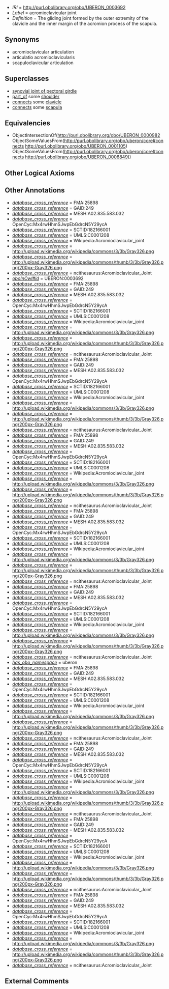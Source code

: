  * *IRI* = http://purl.obolibrary.org/obo/UBERON_0003692
 * *Label* = acromioclavicular joint
 * *Definition* = The gliding joint formed by the outer extremity of the clavicle and the inner margin of the acromion process of the scapula.

## Synonyms

 * acromioclavicular articulation
 * articulatio acromioclavicularis
 * scapuloclavicular articulation

## Superclasses

 * [synovial joint of pectoral girdle](../../UBERON/08/UBERON_0011108.md)
 * [part_of](../../BFO/50/BFO_0000050.md) some [shoulder](../../UBERON/67/UBERON_0001467.md)
 * [connects](../../ts/core#connects.md) some [clavicle](../../UBERON/05/UBERON_0001105.md)
 * [connects](../../ts/core#connects.md) some [scapula](../../UBERON/49/UBERON_0006849.md)

## Equivalencies

 * ObjectIntersectionOf(<http://purl.obolibrary.org/obo/UBERON_0000982> ObjectSomeValuesFrom(<http://purl.obolibrary.org/obo/uberon/core#connects> <http://purl.obolibrary.org/obo/UBERON_0001105>) ObjectSomeValuesFrom(<http://purl.obolibrary.org/obo/uberon/core#connects> <http://purl.obolibrary.org/obo/UBERON_0006849>))

## Other Logical Axioms


## Other Annotations

 * *[database_cross_reference](../../ef/oboInOwl#hasDbXref.md)* = FMA:25898
 * *[database_cross_reference](../../ef/oboInOwl#hasDbXref.md)* = GAID:249
 * *[database_cross_reference](../../ef/oboInOwl#hasDbXref.md)* = MESH:A02.835.583.032
 * *[database_cross_reference](../../ef/oboInOwl#hasDbXref.md)* = OpenCyc:Mx4rwHhmSJwpEbGdrcN5Y29ycA
 * *[database_cross_reference](../../ef/oboInOwl#hasDbXref.md)* = SCTID:182166001
 * *[database_cross_reference](../../ef/oboInOwl#hasDbXref.md)* = UMLS:C0001208
 * *[database_cross_reference](../../ef/oboInOwl#hasDbXref.md)* = Wikipedia:Acromioclavicular_joint
 * *[database_cross_reference](../../ef/oboInOwl#hasDbXref.md)* = http://upload.wikimedia.org/wikipedia/commons/3/3b/Gray326.png
 * *[database_cross_reference](../../ef/oboInOwl#hasDbXref.md)* = http://upload.wikimedia.org/wikipedia/commons/thumb/3/3b/Gray326.png/200px-Gray326.png
 * *[database_cross_reference](../../ef/oboInOwl#hasDbXref.md)* = ncithesaurus:Acromioclavicular_Joint
 * *[oboInOwl#id](../../id/oboInOwl#id.md)* = UBERON:0003692
 * *[database_cross_reference](../../ef/oboInOwl#hasDbXref.md)* = FMA:25898
 * *[database_cross_reference](../../ef/oboInOwl#hasDbXref.md)* = GAID:249
 * *[database_cross_reference](../../ef/oboInOwl#hasDbXref.md)* = MESH:A02.835.583.032
 * *[database_cross_reference](../../ef/oboInOwl#hasDbXref.md)* = OpenCyc:Mx4rwHhmSJwpEbGdrcN5Y29ycA
 * *[database_cross_reference](../../ef/oboInOwl#hasDbXref.md)* = SCTID:182166001
 * *[database_cross_reference](../../ef/oboInOwl#hasDbXref.md)* = UMLS:C0001208
 * *[database_cross_reference](../../ef/oboInOwl#hasDbXref.md)* = Wikipedia:Acromioclavicular_joint
 * *[database_cross_reference](../../ef/oboInOwl#hasDbXref.md)* = http://upload.wikimedia.org/wikipedia/commons/3/3b/Gray326.png
 * *[database_cross_reference](../../ef/oboInOwl#hasDbXref.md)* = http://upload.wikimedia.org/wikipedia/commons/thumb/3/3b/Gray326.png/200px-Gray326.png
 * *[database_cross_reference](../../ef/oboInOwl#hasDbXref.md)* = ncithesaurus:Acromioclavicular_Joint
 * *[database_cross_reference](../../ef/oboInOwl#hasDbXref.md)* = FMA:25898
 * *[database_cross_reference](../../ef/oboInOwl#hasDbXref.md)* = GAID:249
 * *[database_cross_reference](../../ef/oboInOwl#hasDbXref.md)* = MESH:A02.835.583.032
 * *[database_cross_reference](../../ef/oboInOwl#hasDbXref.md)* = OpenCyc:Mx4rwHhmSJwpEbGdrcN5Y29ycA
 * *[database_cross_reference](../../ef/oboInOwl#hasDbXref.md)* = SCTID:182166001
 * *[database_cross_reference](../../ef/oboInOwl#hasDbXref.md)* = UMLS:C0001208
 * *[database_cross_reference](../../ef/oboInOwl#hasDbXref.md)* = Wikipedia:Acromioclavicular_joint
 * *[database_cross_reference](../../ef/oboInOwl#hasDbXref.md)* = http://upload.wikimedia.org/wikipedia/commons/3/3b/Gray326.png
 * *[database_cross_reference](../../ef/oboInOwl#hasDbXref.md)* = http://upload.wikimedia.org/wikipedia/commons/thumb/3/3b/Gray326.png/200px-Gray326.png
 * *[database_cross_reference](../../ef/oboInOwl#hasDbXref.md)* = ncithesaurus:Acromioclavicular_Joint
 * *[database_cross_reference](../../ef/oboInOwl#hasDbXref.md)* = FMA:25898
 * *[database_cross_reference](../../ef/oboInOwl#hasDbXref.md)* = GAID:249
 * *[database_cross_reference](../../ef/oboInOwl#hasDbXref.md)* = MESH:A02.835.583.032
 * *[database_cross_reference](../../ef/oboInOwl#hasDbXref.md)* = OpenCyc:Mx4rwHhmSJwpEbGdrcN5Y29ycA
 * *[database_cross_reference](../../ef/oboInOwl#hasDbXref.md)* = SCTID:182166001
 * *[database_cross_reference](../../ef/oboInOwl#hasDbXref.md)* = UMLS:C0001208
 * *[database_cross_reference](../../ef/oboInOwl#hasDbXref.md)* = Wikipedia:Acromioclavicular_joint
 * *[database_cross_reference](../../ef/oboInOwl#hasDbXref.md)* = http://upload.wikimedia.org/wikipedia/commons/3/3b/Gray326.png
 * *[database_cross_reference](../../ef/oboInOwl#hasDbXref.md)* = http://upload.wikimedia.org/wikipedia/commons/thumb/3/3b/Gray326.png/200px-Gray326.png
 * *[database_cross_reference](../../ef/oboInOwl#hasDbXref.md)* = ncithesaurus:Acromioclavicular_Joint
 * *[database_cross_reference](../../ef/oboInOwl#hasDbXref.md)* = FMA:25898
 * *[database_cross_reference](../../ef/oboInOwl#hasDbXref.md)* = GAID:249
 * *[database_cross_reference](../../ef/oboInOwl#hasDbXref.md)* = MESH:A02.835.583.032
 * *[database_cross_reference](../../ef/oboInOwl#hasDbXref.md)* = OpenCyc:Mx4rwHhmSJwpEbGdrcN5Y29ycA
 * *[database_cross_reference](../../ef/oboInOwl#hasDbXref.md)* = SCTID:182166001
 * *[database_cross_reference](../../ef/oboInOwl#hasDbXref.md)* = UMLS:C0001208
 * *[database_cross_reference](../../ef/oboInOwl#hasDbXref.md)* = Wikipedia:Acromioclavicular_joint
 * *[database_cross_reference](../../ef/oboInOwl#hasDbXref.md)* = http://upload.wikimedia.org/wikipedia/commons/3/3b/Gray326.png
 * *[database_cross_reference](../../ef/oboInOwl#hasDbXref.md)* = http://upload.wikimedia.org/wikipedia/commons/thumb/3/3b/Gray326.png/200px-Gray326.png
 * *[database_cross_reference](../../ef/oboInOwl#hasDbXref.md)* = ncithesaurus:Acromioclavicular_Joint
 * *[database_cross_reference](../../ef/oboInOwl#hasDbXref.md)* = FMA:25898
 * *[database_cross_reference](../../ef/oboInOwl#hasDbXref.md)* = GAID:249
 * *[database_cross_reference](../../ef/oboInOwl#hasDbXref.md)* = MESH:A02.835.583.032
 * *[database_cross_reference](../../ef/oboInOwl#hasDbXref.md)* = OpenCyc:Mx4rwHhmSJwpEbGdrcN5Y29ycA
 * *[database_cross_reference](../../ef/oboInOwl#hasDbXref.md)* = SCTID:182166001
 * *[database_cross_reference](../../ef/oboInOwl#hasDbXref.md)* = UMLS:C0001208
 * *[database_cross_reference](../../ef/oboInOwl#hasDbXref.md)* = Wikipedia:Acromioclavicular_joint
 * *[database_cross_reference](../../ef/oboInOwl#hasDbXref.md)* = http://upload.wikimedia.org/wikipedia/commons/3/3b/Gray326.png
 * *[database_cross_reference](../../ef/oboInOwl#hasDbXref.md)* = http://upload.wikimedia.org/wikipedia/commons/thumb/3/3b/Gray326.png/200px-Gray326.png
 * *[database_cross_reference](../../ef/oboInOwl#hasDbXref.md)* = ncithesaurus:Acromioclavicular_Joint
 * *[has_obo_namespace](../../ce/oboInOwl#hasOBONamespace.md)* = uberon
 * *[database_cross_reference](../../ef/oboInOwl#hasDbXref.md)* = FMA:25898
 * *[database_cross_reference](../../ef/oboInOwl#hasDbXref.md)* = GAID:249
 * *[database_cross_reference](../../ef/oboInOwl#hasDbXref.md)* = MESH:A02.835.583.032
 * *[database_cross_reference](../../ef/oboInOwl#hasDbXref.md)* = OpenCyc:Mx4rwHhmSJwpEbGdrcN5Y29ycA
 * *[database_cross_reference](../../ef/oboInOwl#hasDbXref.md)* = SCTID:182166001
 * *[database_cross_reference](../../ef/oboInOwl#hasDbXref.md)* = UMLS:C0001208
 * *[database_cross_reference](../../ef/oboInOwl#hasDbXref.md)* = Wikipedia:Acromioclavicular_joint
 * *[database_cross_reference](../../ef/oboInOwl#hasDbXref.md)* = http://upload.wikimedia.org/wikipedia/commons/3/3b/Gray326.png
 * *[database_cross_reference](../../ef/oboInOwl#hasDbXref.md)* = http://upload.wikimedia.org/wikipedia/commons/thumb/3/3b/Gray326.png/200px-Gray326.png
 * *[database_cross_reference](../../ef/oboInOwl#hasDbXref.md)* = ncithesaurus:Acromioclavicular_Joint
 * *[database_cross_reference](../../ef/oboInOwl#hasDbXref.md)* = FMA:25898
 * *[database_cross_reference](../../ef/oboInOwl#hasDbXref.md)* = GAID:249
 * *[database_cross_reference](../../ef/oboInOwl#hasDbXref.md)* = MESH:A02.835.583.032
 * *[database_cross_reference](../../ef/oboInOwl#hasDbXref.md)* = OpenCyc:Mx4rwHhmSJwpEbGdrcN5Y29ycA
 * *[database_cross_reference](../../ef/oboInOwl#hasDbXref.md)* = SCTID:182166001
 * *[database_cross_reference](../../ef/oboInOwl#hasDbXref.md)* = UMLS:C0001208
 * *[database_cross_reference](../../ef/oboInOwl#hasDbXref.md)* = Wikipedia:Acromioclavicular_joint
 * *[database_cross_reference](../../ef/oboInOwl#hasDbXref.md)* = http://upload.wikimedia.org/wikipedia/commons/3/3b/Gray326.png
 * *[database_cross_reference](../../ef/oboInOwl#hasDbXref.md)* = http://upload.wikimedia.org/wikipedia/commons/thumb/3/3b/Gray326.png/200px-Gray326.png
 * *[database_cross_reference](../../ef/oboInOwl#hasDbXref.md)* = ncithesaurus:Acromioclavicular_Joint
 * *[database_cross_reference](../../ef/oboInOwl#hasDbXref.md)* = FMA:25898
 * *[database_cross_reference](../../ef/oboInOwl#hasDbXref.md)* = GAID:249
 * *[database_cross_reference](../../ef/oboInOwl#hasDbXref.md)* = MESH:A02.835.583.032
 * *[database_cross_reference](../../ef/oboInOwl#hasDbXref.md)* = OpenCyc:Mx4rwHhmSJwpEbGdrcN5Y29ycA
 * *[database_cross_reference](../../ef/oboInOwl#hasDbXref.md)* = SCTID:182166001
 * *[database_cross_reference](../../ef/oboInOwl#hasDbXref.md)* = UMLS:C0001208
 * *[database_cross_reference](../../ef/oboInOwl#hasDbXref.md)* = Wikipedia:Acromioclavicular_joint
 * *[database_cross_reference](../../ef/oboInOwl#hasDbXref.md)* = http://upload.wikimedia.org/wikipedia/commons/3/3b/Gray326.png
 * *[database_cross_reference](../../ef/oboInOwl#hasDbXref.md)* = http://upload.wikimedia.org/wikipedia/commons/thumb/3/3b/Gray326.png/200px-Gray326.png
 * *[database_cross_reference](../../ef/oboInOwl#hasDbXref.md)* = ncithesaurus:Acromioclavicular_Joint
 * *[database_cross_reference](../../ef/oboInOwl#hasDbXref.md)* = FMA:25898
 * *[database_cross_reference](../../ef/oboInOwl#hasDbXref.md)* = GAID:249
 * *[database_cross_reference](../../ef/oboInOwl#hasDbXref.md)* = MESH:A02.835.583.032
 * *[database_cross_reference](../../ef/oboInOwl#hasDbXref.md)* = OpenCyc:Mx4rwHhmSJwpEbGdrcN5Y29ycA
 * *[database_cross_reference](../../ef/oboInOwl#hasDbXref.md)* = SCTID:182166001
 * *[database_cross_reference](../../ef/oboInOwl#hasDbXref.md)* = UMLS:C0001208
 * *[database_cross_reference](../../ef/oboInOwl#hasDbXref.md)* = Wikipedia:Acromioclavicular_joint
 * *[database_cross_reference](../../ef/oboInOwl#hasDbXref.md)* = http://upload.wikimedia.org/wikipedia/commons/3/3b/Gray326.png
 * *[database_cross_reference](../../ef/oboInOwl#hasDbXref.md)* = http://upload.wikimedia.org/wikipedia/commons/thumb/3/3b/Gray326.png/200px-Gray326.png
 * *[database_cross_reference](../../ef/oboInOwl#hasDbXref.md)* = ncithesaurus:Acromioclavicular_Joint

## External Comments

